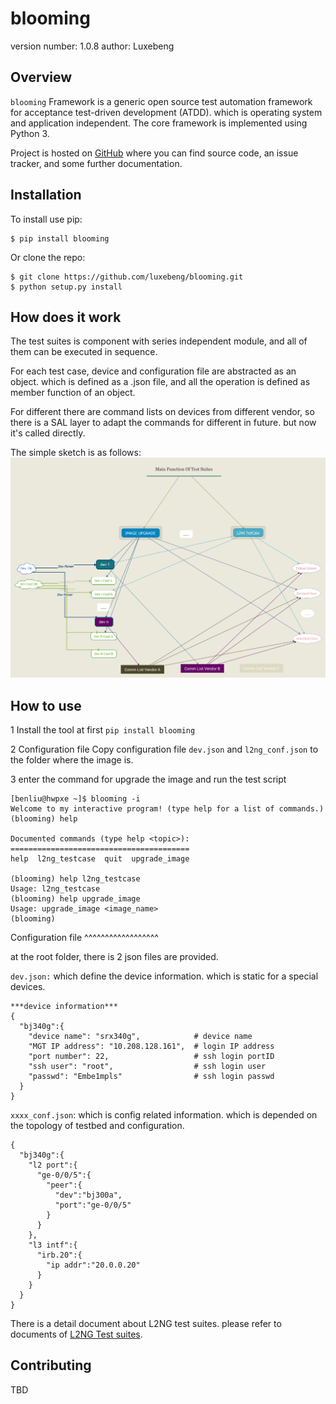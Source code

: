 blooming
===============================

version number: 1.0.8
author: Luxebeng

Overview
--------

`blooming` Framework is a generic open source test automation framework for acceptance test-driven development (ATDD). which is operating system and application independent. The core framework is implemented using Python 3. 

Project is hosted on [GitHub](https://github.com/luxebeng/blooming) where you can find source code, an issue tracker, and some further documentation. 

Installation
------------

To install use pip:

    $ pip install blooming


Or clone the repo:

    $ git clone https://github.com/luxebeng/blooming.git
    $ python setup.py install

How does it work
----------------

The test suites is component with series independent module, and all of them can be executed in sequence. 

For each test case, device and configuration file are abstracted as an object. which is defined as a .json file, and all the operation is defined as member function of an object.

For different there are command lists on devices from different vendor, so there is a SAL layer to adapt the commands for different in future. but now it's called directly.

The simple sketch is as follows:
![SW_architecture](docs/media/SW_architecture.png)

How to use
----------

1 Install the tool at first
  `pip install blooming`
 
2 Configuration file
  Copy configuration file `dev.json` and `l2ng_conf.json` to the folder where the image is.
 
3 enter the command for upgrade the image and run the test script
```
[benliu@hwpxe ~]$ blooming -i
Welcome to my interactive program! (type help for a list of commands.)
(blooming) help
 
Documented commands (type help <topic>):
========================================
help  l2ng_testcase  quit  upgrade_image
 
(blooming) help l2ng_testcase
Usage: l2ng_testcase
(blooming) help upgrade_image
Usage: upgrade_image <image_name>
(blooming)
```

Configuration file
^^^^^^^^^^^^^^^^^^

at the root folder, there is 2 json files are provided.

`dev.json:`    which define the device information. which is static for a special devices.
```
***device information*** 
{
  "bj340g":{
    "device name": "srx340g",            # device name
    "MGT IP address": "10.208.128.161",  # login IP address
    "port number": 22,                   # ssh login portID
    "ssh user": "root",                  # ssh login user
    "passwd": "Embe1mpls"                # ssh login passwd
  }
}
```

`xxxx_conf.json`: which is config related information. which is depended on the topology of testbed and configuration.
```
{
  "bj340g":{
    "l2 port":{
      "ge-0/0/5":{
        "peer":{
          "dev":"bj300a",
          "port":"ge-0/0/5"
        }
      }
    },
    "l3 intf":{
      "irb.20":{
        "ip addr":"20.0.0.20"
      }
    }
  }
}
```

There is a detail document about L2NG test suites. please refer to documents of [L2NG Test suites](./docs/l2ng_test_sutes.md).

Contributing
------------

TBD
